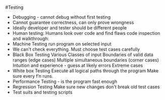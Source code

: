 #Testing
- Debugging - cannot debug without first testing
- Cannot guarantee correctness, can only prove wrongness
- Ideally developer and tester should be different people
- Human testing:
    Humans look over code and find flaws
    code inspection and walkthrough:
- Machine Testing run program on selected input
- We can't check everything. Must choose test cases carefully
- Black Box Testing
    Various Classes of input
    Boundaries of valid data ranges (edge cases)
    Multiple simultaneous boundaries (corner cases)
    Intuition and experience - guess at likely errors
    Extreme cases
- White box Testing
    Execute all logical paths through the program
    Make sure every f’n runs.
- Performance Testing - is the program fast enough
- Regression Testing
    Make sure new changes don't break old test cases
- Test suits and testing scripts
